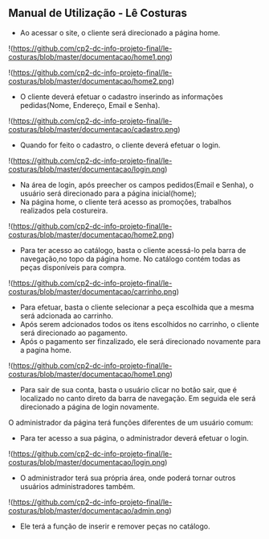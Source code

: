 ## Manual de Utilização - Lê Costuras

- Ao acessar o site, o cliente será direcionado a página home.

!(https://github.com/cp2-dc-info-projeto-final/le-costuras/blob/master/documentacao/home1.png)

!(https://github.com/cp2-dc-info-projeto-final/le-costuras/blob/master/documentacao/home2.png)
- O cliente deverá efetuar o cadastro inserindo as informações pedidas(Nome, Endereço, Email e Senha).

!(https://github.com/cp2-dc-info-projeto-final/le-costuras/blob/master/documentacao/cadastro.png)
- Quando for feito o cadastro, o cliente deverá efetuar o login. 

!(https://github.com/cp2-dc-info-projeto-final/le-costuras/blob/master/documentacao/login.png)
- Na área de login, após preecher os campos pedidos(Email e Senha), o usuário será direcionado para a página inicial(home); 
- Na página home, o cliente terá acesso as promoções, trabalhos realizados pela costureira.

!(https://github.com/cp2-dc-info-projeto-final/le-costuras/blob/master/documentacao/home2.png)
- Para ter acesso ao catálogo, basta o cliente acessá-lo pela barra de navegação,no topo da página home. No catálogo contém todas as peças disponíveis para compra.

!(https://github.com/cp2-dc-info-projeto-final/le-costuras/blob/master/documentacao/carrinho.png)
- Para efetuar, basta o cliente selecionar a peça escolhida que a mesma será adcionada ao carrinho.
- Após serem adcionados todos os itens escolhidos no carrinho, o cliente será direcionado ao pagamento. 
- Após o pagamento ser finzalizado, ele será direcionado novamente para a pagina home.

!(https://github.com/cp2-dc-info-projeto-final/le-costuras/blob/master/documentacao/home1.png)
- Para sair de sua conta, basta o usuário clicar no botão sair, que é localizado no canto direto da barra de navegação. Em seguida ele será direcionado a página de login novamente.

O administrador da página terá funções diferentes de um usuário comum:

- Para ter acesso a sua página, o administrador deverá efetuar o login.

!(https://github.com/cp2-dc-info-projeto-final/le-costuras/blob/master/documentacao/login.png)
- O administrador terá sua própria área, onde poderá tornar outros usuários administradores também.

!(https://github.com/cp2-dc-info-projeto-final/le-costuras/blob/master/documentacao/admin.png)
- Ele terá a função de inserir e remover peças no catálogo.
